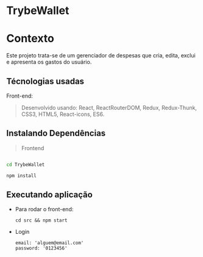 # TrybeWallet

# Contexto

Este projeto trata-se de um gerenciador de despesas que cria, edita, exclui e apresenta os gastos do usuário.

## Técnologias usadas

Front-end:

> Desenvolvido usando: React, ReactRouterDOM, Redux, Redux-Thunk, CSS3, HTML5, React-icons, ES6.  


## Instalando Dependências


> Frontend

```bash

cd TrybeWallet

npm install

``` 

## Executando aplicação


* Para rodar o front-end:

  ```
  cd src && npm start
  ```
 * Login
   ```
   email: 'alguem@email.com'
   password: '0123456'
   ```
